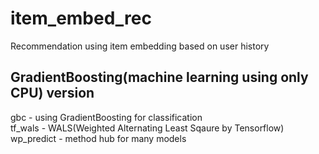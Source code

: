 # item_embed_rec
Recommendation using item embedding based on user history
## GradientBoosting(machine learning using only CPU) version
gbc - using GradientBoosting for classification  
tf_wals - WALS(Weighted Alternating Least Sqaure by Tensorflow)  
wp_predict - method hub for many models